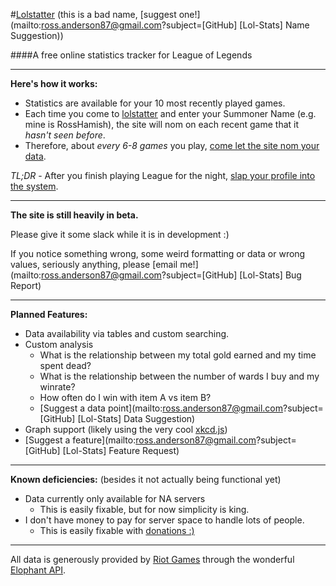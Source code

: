 #[Lolstatter](http://www.rosshamish.netau.net/lol/)
(this is a bad name, [suggest one!](mailto:ross.anderson87@gmail.com?subject=[GitHub] [Lol-Stats] Name Suggestion))

####A free online statistics tracker for League of Legends

---

**Here's how it works:**

- Statistics are available for your 10 most recently played games.
- Each time you come to [lolstatter](http://www.rosshamish.netau.net/lol/) and enter your Summoner Name (e.g. mine is RossHamish), the site will nom on each recent game that it *hasn't seen before*.
- Therefore, about *every 6-8 games* you play, [come let the site nom your data](http://www.rosshamish.netau.net/lol/).

*TL;DR* - After you finish playing League for the night, [slap your profile into the system](http://www.rosshamish.netau.net/lol/).

---

**The site is still heavily in beta.**

Please give it some slack while it is in development :) 

If you notice something wrong, some weird formatting or data or wrong values, seriously anything, please [email me!](mailto:ross.anderson87@gmail.com?subject=[GitHub] [Lol-Stats] Bug Report)

---
**Planned Features:**

- Data availability via tables and custom searching.
- Custom analysis
    - What is the relationship between my total gold earned and my time spent dead?
    - What is the relationship between the number of wards I buy and my winrate?
    - How often do I win with item A vs item B?
    - [Suggest a data point](mailto:ross.anderson87@gmail.com?subject=[GitHub] [Lol-Stats] Data Suggestion)
- Graph support (likely using the very cool [xkcd.js](http://dan.iel.fm/xkcd/))
- [Suggest a feature](mailto:ross.anderson87@gmail.com?subject=[GitHub] [Lol-Stats] Feature Request)

---

**Known deficiencies:** (besides it not actually being functional yet)

- Data currently only available for NA servers
    - This is easily fixable, but for now simplicity is king.
- I don't have money to pay for server space to handle lots of people.
    - This is easily fixable with [donations :)](https://www.paypal.com/cgi-bin/webscr?cmd=_donations&business=5AK9LPZFB54L8&lc=CA&item_name=RossHamish%20Lol%2dStats%20Server&currency_code=CAD&bn=PP%2dDonationsBF%3abtn_donateCC_LG%2egif%3aNonHosted)

---

All data is generously provided by [Riot Games](http://www.leagueoflegends.com) through the wonderful [Elophant API](http://www.elophant.com/developers/).